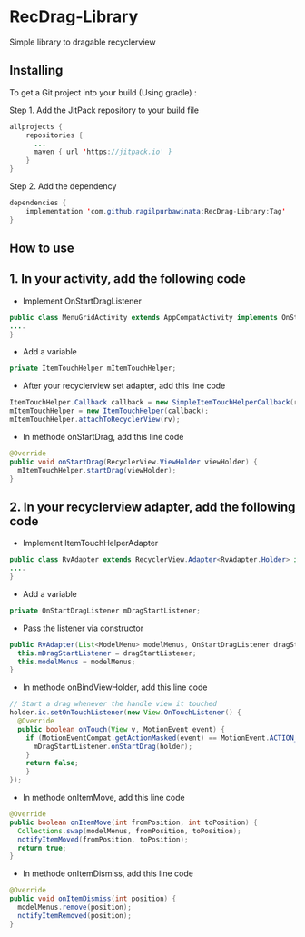 # RecDrag-Library
Simple library to dragable recyclerview

## Installing
To get a Git project into your build (Using gradle) :

Step 1. Add the JitPack repository to your build file
```java
allprojects {
    repositories {
      ...
      maven { url 'https://jitpack.io' }
    }
}
```

Step 2. Add the dependency
```java
dependencies {
    implementation 'com.github.ragilpurbawinata:RecDrag-Library:Tag'
}
```

## How to use
## 1. In your activity, add the following code
  * Implement OnStartDragListener
```java
public class MenuGridActivity extends AppCompatActivity implements OnStartDragListener {
....
}
```

  * Add a variable
```java
private ItemTouchHelper mItemTouchHelper;
```

  * After your recyclerview set adapter, add this line code
```java
ItemTouchHelper.Callback callback = new SimpleItemTouchHelperCallback(rvAdapter);
mItemTouchHelper = new ItemTouchHelper(callback);
mItemTouchHelper.attachToRecyclerView(rv);
```

  * In methode onStartDrag, add this line code
```java
@Override
public void onStartDrag(RecyclerView.ViewHolder viewHolder) {
  mItemTouchHelper.startDrag(viewHolder);
}
```

## 2. In your recyclerview adapter, add the following code
  * Implement ItemTouchHelperAdapter
```java
public class RvAdapter extends RecyclerView.Adapter<RvAdapter.Holder> implements ItemTouchHelperAdapter {
....
}
````

  * Add a variable
```java
private OnStartDragListener mDragStartListener;
```

  * Pass the listener via constructor
```java
public RvAdapter(List<ModelMenu> modelMenus, OnStartDragListener dragStartListener) {
  this.mDragStartListener = dragStartListener;
  this.modelMenus = modelMenus;
}
```

  * In methode onBindViewHolder, add this line code
```java
// Start a drag whenever the handle view it touched
holder.ic.setOnTouchListener(new View.OnTouchListener() {
  @Override
  public boolean onTouch(View v, MotionEvent event) {
    if (MotionEventCompat.getActionMasked(event) == MotionEvent.ACTION_DOWN) {
      mDragStartListener.onStartDrag(holder);
    }
    return false;
    }
});
```

  * In methode onItemMove, add this line code
```java
@Override
public boolean onItemMove(int fromPosition, int toPosition) {
  Collections.swap(modelMenus, fromPosition, toPosition);
  notifyItemMoved(fromPosition, toPosition);
  return true;
}
```

  * In methode onItemDismiss, add this line code
```java
@Override
public void onItemDismiss(int position) {
  modelMenus.remove(position);
  notifyItemRemoved(position);
}
```
